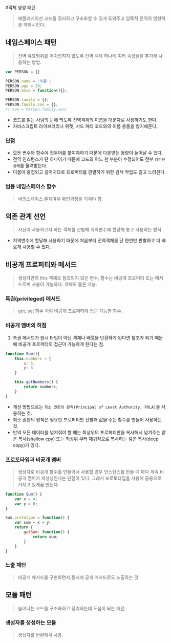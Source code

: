 #객체 생성 패턴
> 애플리케이션 코드를 정리하고 구조화할 수 있게 도와주고 암묵적 전역의 영향력을 약화시킨다.

## 네임스페이스 패턴
> 전역 유효범위를 어지럽히지 않도록 전역 객체 하나에 여러 속성들을 추가해 사용하는 방법.
```javascript
var PERSON = {}

PERSON.name = '이름';
PERSON.age = 29;
PERSON.move = function(){};

PERSON.family = {};
PERSON.family.son = {};
// son = Person.family.son;
```
- 코드를 읽는 사람의 눈에 띄도록 전역객체의 이름을 대문자로 사용하기도 한다.
- 자바스크립트 라이브러리나 위젯, 서드 파티 코드와의 이름 충돌을 방지해준다.

### 단점
- 모든 변수와 함수에 접두어를 붙여야하기 때문에 다운받는 용량이 늘어날 수 있다.
- 전역 인스턴스가 단 하나이기 때문에 코드의 어느 한 부분이 수정되어도 전부 `갱신된 상태`를 물려받는다.
- 이름이 중첩되고 길어지므로 프로퍼티를 판별하기 위한 검색 작업도 길고 느려진다.

### 범용 네임스페이스 함수
> 네임스페이스 존재여부 확인과정을 거쳐야 함.

## 의존 관계 선언
> 자신이 사용하고자 하는 객체를 선별해 지역변수에 할당해 놓고 사용하는 방식
- 지역변수에 할당해 사용하기 때문에 처음부터 전역객체를 단 한번만 판별하고 더 빠르게 사용할 수 있다.

## 비공개 프로퍼티와 메서드
> 생성자안의 this 객체로 참조되지 않은 변수, 함수는 비공개 프로퍼티 또는 메서드로써 사용이 가능하다. 객체도 물론 가능.

### 특권(privileged) 메서드 
> get, set 함수 처럼 비공개 프로퍼티에 접근 가능한 함수.

### 비공개 멤버의 허점
1. 특권 메서드가 원시 타입이 아닌 객체나 배열을 반환하게 된다면 참조가 되기 때문에 비공개 프로퍼티의 접근이 가능하게 된다는 점.
```javascript
function Sum(){
    this.numbers = {
        x: 5,
        y: 6
    }

    this.getNumbers() {
        return numbers;
    }
}
```
  - 개선 방법으로는 `최소 권한의 원칙(Principal of Least Authority, POLA)`을 사용하는 것.
  - 최소 권한의 원칙은 필요한 프로퍼티만 선별해 값을 주는 함수를 만들어 사용하는 것.
  - 만약 모든 데이터를 넘겨줘야 할 때는 최상위의 프로퍼티만을 복사해서 넘겨주는 얕은 복사(shallow cpy) 또는 최상위 부터 재귀적으로 복사하는 깊은 복사(deep copy)가 있다.

### 프로토타입과 비공개 멤버
> 생성자로 비공개 함수를 만들어서 사용할 경우 인스턴스를 만들 때 마다 계속 비공개 멤버가 재생성된다는 단점이 있다. 그래서 프로토타입을 사용해 공용으로 가지고 있게끔 만든다.
```javascript
function Sum() {
    var x = 4;
    var y = 6;
}

Sum.prototype = function() {
    var sum = x + y;
    return {
        getSum: function() {
            return sum;
        }
    }
}
```
### 노출 패턴
> 비공개 메서드를 구현하면서 동시에 공개 메서드로도 노출하는 것

## 모듈 패턴
> 늘어나는 코드를 구조화하고 정리하는데 도움이 되는 패턴
### 생성자를 생성하는 모듈
> 생성자를 반환해서 사용.

